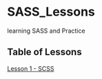 # SASS_Lessons
learning SASS and Practice 

## Table of Lessons

[Lesson 1 - SCSS](Lesson%201/README.md)  